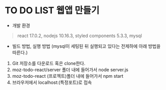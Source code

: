 # TO DO LIST 웹앱 만들기
- 개발 환경
> react 17.0.2, nodejs 10.16.3, styled components 5.3.3, mysql 
- 빌드 방법, 실행 방법 (mysql이 세팅된 뒤 실행되고 있다는 전제하에 아래 방법을 따른다.)
1) Git 저장소를 다운로드 혹은 clone한다.
2) moz-todo-react/server 폴더 내에 들어가서 node server.js 
3) moz-todo-react (프로젝트)폴더 내에 들어가서 npm start 
4) 브라우저에서 localhost:(특정포트)로 접속
